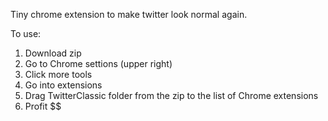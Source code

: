 Tiny chrome extension to make twitter look normal again.

To use:
1. Download zip
2. Go to Chrome settions (upper right)
3. Click more tools
4. Go into extensions
5. Drag TwitterClassic folder from the zip to the list of Chrome extensions
6. Profit $$
